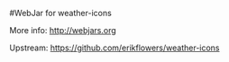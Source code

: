 #WebJar for weather-icons

More info: http://webjars.org

Upstream: https://github.com/erikflowers/weather-icons